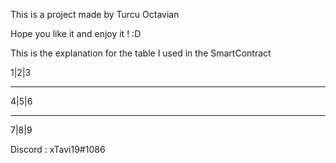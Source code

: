 This is a project made by Turcu Octavian

Hope you like it and enjoy it ! :D

This is the explanation for the table I used in the SmartContract

  1|2|3
  - - - 
  4|5|6
  - - -
  7|8|9

Discord : xTavi19#1086
